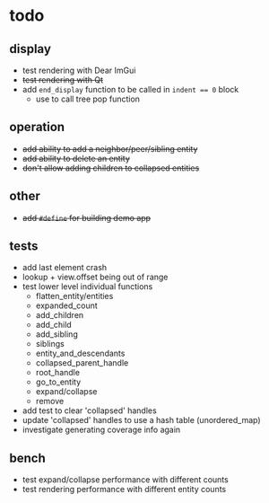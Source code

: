 # todo

## display

- test rendering with Dear ImGui
- ~~test rendering with Qt~~
- add `end_display` function to be called in `indent == 0` block
  - use to call tree pop function

## operation

- ~~add ability to add a neighbor/peer/sibling entity~~
- ~~add ability to delete an entity~~
- ~~don't allow adding children to collapsed entities~~

## other

- ~~add `#define` for building demo app~~

## tests

- add last element crash
- lookup + view.offset being out of range
- test lower level individual functions
  - flatten_entity/entities
  - expanded_count
  - add_children
  - add_child
  - add_sibling
  - siblings
  - entity_and_descendants
  - collapsed_parent_handle
  - root_handle
  - go_to_entity
  - expand/collapse
  - remove
- add test to clear 'collapsed' handles
- update 'collapsed' handles to use a hash table (unordered_map)
- investigate generating coverage info again

## bench

- test expand/collapse performance with different counts
- test rendering performance with different entity counts
